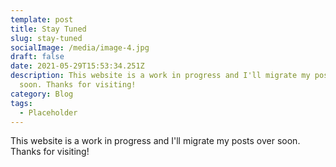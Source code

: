 ```yaml
---
template: post
title: Stay Tuned
slug: stay-tuned
socialImage: /media/image-4.jpg
draft: false
date: 2021-05-29T15:53:34.251Z
description: This website is a work in progress and I'll migrate my posts over
  soon. Thanks for visiting!
category: Blog
tags:
  - Placeholder
---
```

This website is a work in progress and I'll migrate my posts over soon. Thanks for visiting!